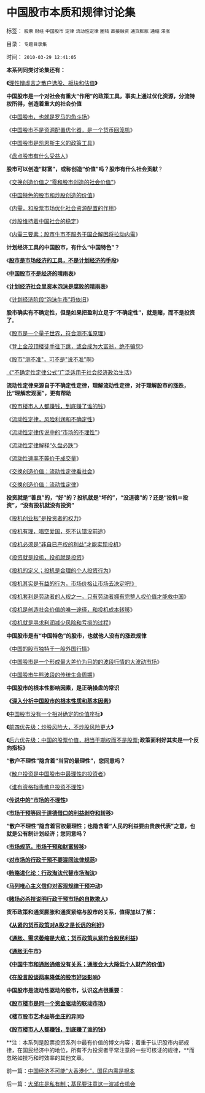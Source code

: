 # 中国股市本质和规律讨论集

标签： `股票` `财经` `中国股市` `定律` `流动性定律` `圈钱` `直接融资` `通货膨胀` `通缩` `滞涨` 

目录： `专题目录集`

时间： `2010-03-29 12:41:05`

**本系列同类讨论集还有：**

**《**[理性辩虚言之散户选股、板块和估值](../../../2010/4/5/理性辩虚言之散户选股、板块和估值.md)**》**





**中国股市是一个对社会有重大“作用”的政策工具，事实上通过优化资源，分流特权所得，创造着重大的社会价值**

《[中国股市，也就是罗马的角斗场](../../../2007/8/28/中国股市，也就是罗马的角斗场.md)》

《[中国股市不是资源配置优化器，是一个货币回笼机](../../../2007/8/30/中国股市不是资源配置优化器，是一个货币回笼机.md)》

《[中国股市是凯恩斯主义的政策工具](../../../2008/5/11/中国股市是凯恩斯主义的政策工具.md)》

《[盘点股市有什么受益人](../../../2007/8/28/盘点股市有什么受益人.md)》

**股市可以创造“财富”，或称创造“价值”吗？股市有什么社会贡献**？

《[交换创造价值之“零和股市创造的社会价值”](../../../2009/11/26/交换创造价值之“零和股市创造的社会价值”.md)》

《[中国特色的股市和炒股创造的价值](http://darthvad.blog.sohu.com/145954929.html)》

《[内需，和股票市场优化社会资源配置的作用](../../../2008/11/20/内需，和股票市场优化社会资源配置的作用.md)》

《[炒股维持着中国社会的稳定](../../../2009/11/6/炒股维持着中国社会的稳定.md)》

《[内需三要素：股市牛市不服务于国企解困将拉动内需](../../../2009/5/12/内需三要素：股市牛市不服务于国企解困将拉动内需.md)》

**计划经济工具的中国股市，有什么“中国特色”？**

《[**股市是市场经济的工具，不是计划经济的手段**](../../../2010/3/28/股市是市场经济的工具，不是计划经济的手段.md)》

《[**中国股市不是经济的晴雨表**](../../../2010/3/26/中国股市不是经济的晴雨表.md)》

《[**计划经济社会里资本泡沫是腐败的晴雨表**](../../../2010/3/26/计划经济社会里资本泡沫是腐败的晴雨表.md)》

《[计划经济阶段“泡沫牛市”将依旧](../../../2010/3/26/计划经济阶段“泡沫牛市”将依旧.md)》

**股市确实有不确定性，但是如果把盈利立足于“不确定性”，就是赌，而不是投资了**。

《[股市是一个量子世界，符合测不准原理](../../../2007/9/6/股市是一个量子世界，符合测不准原理.md)》

《[登上金茂顶楼徒手往下跳，或会成为大富翁，绝不骗您](../../../2007/9/6/登上金茂顶楼徒手往下跳，或会成为大富翁，绝不骗您.md)》

《[股市"测不准"，可不是"说不准"啊](../../../2008/7/9/股票买卖只需要做到大致正确.md)》

[《“不确定性定律公式”广泛适用于社会经济政治生活](../../../2009/4/4/“不确定性定律公式”广泛适用于社会经济政治生活.md)》

**流动性定律来源自于不确定性定律，理解流动性定律，对于理解股市的涨跌，比“理解宏观面”，更有帮助**

《[股市楼市人人都赚钱，到底赚了谁的钱](../../../2007/9/21/股市楼市人人都赚钱，到底赚了谁的钱.md)》

《[流动性定律，风险利润和不确定性](../../../2009/4/3/流动性定律，风险利润和不确定性.md)》

《[流动性定律传说中的“市场的不理性”](../../../2009/4/5/传说中的“市场的不理性”.md)》

《[流动性定律解释“久盘必跌”](../../../2009/12/16/流动性定律解释“久盘必跌”.md)》

《[流动性速率不等价于成交量](../../../2009/12/18/流动性速率不等价于成交量；下跌还有一天.md)》

《[交换创造价值：流动性定律看社会](http://darthvad.blog.sohu.com/140434406.html)》

《[交换创造价值：流动性定律](http://darthvad.blog.sohu.com/140434206.html)》

**投资就是“善良”的，“好”的？投机就是“坏的”，“没道德”的？还是“投机＝投资”，“没有投机就没有投资”**

《[投机创业板”是投资者的权力](../../../2009/12/2/“投机创业板”是投资者的权力.md)》

《[投机有理，唱空爱国，死不认错没前途](http://darthvad.blog.sohu.com/145480220.html)》

《[投机必须是“非自已产权的利益”才能实现投机](../../../2010/1/28/投机如何才能危害社会？.md)》

《[投资就是投机，投机就是投资](../../../2007/9/30/投资就是投机，投机就是投资.md)》

《[投机的定义；投机是合理的个人投资行为](../../../2009/1/21/死不认错就是爱国.md)》

《[投机其实是有益的行为，市场价格让市场去决定吧!》](../../../2008/1/29/投机其实是有益的行为，市场价格让市场去决定吧!.md)

《[投机套利是劳动者的人权之一，只有劳动者拥有完整人权价值才能救中国](../../../2010/1/25/只有劳动者拥有完整人权价值才能救中国.md)》

《[投机是创造社会价值的唯一途径，和投机成本转移](../../../2010/1/25/投机是创造社会价值的唯一途径.md)》

《[投机就是寻求利润减少风险和亏损的过程](../../../2009/11/10/中国为什么缺乏自已越亏损越投资的“爱国”企业家.md)》



**中国股市是有“中国特色”的股市，也就他人没有的涨跌规律**

《[中国的股市独特于一般外国行情](../../../2007/11/9/中国的股市独特于一般外国行情.md)》

《[中国股市是一个形成最大差价为目的的波段行情的大波动市场](../../../2007/9/1/中国股市是一个形成最大差价为目的的波段行情的市场.md)》

《[中国股市牛熊波段的传统生命周期](../../../2007/9/1/中国股市牛熊波段的传统生命周期.md)》

**中国股市的根本性影响因素，是正确操盘的常识**

**《**[**深入分析中国股市的根本性质和基本因素**](../../../2008/3/16/深入分析中国股市的根本性质和基本因素.md)**》**

**《**[中国股市没有一个相对确定的价值座标](http://darthvad.blog.sohu.com/146869627.html)**》**

**《**[前四优先级：炒股风险大，不炒股风险更大](../../../2010/3/25/炒股风险大，不炒股风险更大.md)**》**

**《**[后六优先级：中国的股票价值，相当于期权而不是股票](../../../2010/3/25/政策面利好其实是一个反向指标.md)**;政策面利好其实是一个反向指标》**

**“散户不理性”隐含着“当官的最理性”，您同意吗？**

《[散户投资是中国股市中最理性的投资者](../../../2007/8/26/散户投资是中国股市中最理性的投资者.md)》

《[谁有资格指责散户投资不理性](../../../2007/8/26/谁有资格指责散户投资不理性、.md)》

《[**传说中的“市场的不理性**](../../../2009/4/5/传说中的“市场的不理性”.md)》

《[**市场干预等同于道德借口的利益剥夺和转移**](../../../2009/4/6/“市场不理性”道德借口操纵利益剥夺和财富转移.md)》

**“散户不理性”隐含着官权最理性；也隐含着“人民的利益要由贵族代表”之意，也就是公有制计划经济；您同意吗？**

《[**市场规范，市场干预和财富转移**](../../../2009/4/7/市场规范，市场干预和财富转移.md)》

《[**对市场的行政干预不要混同法律规范**](../../../2009/4/8/市场法律规范被混同行政干预.md)》

《[**贿赂进化论：行政淘汰代替市场淘汰**](http://blog.sina.com.cn/s/blog_5563a64d0100ci43.html)》

《[**马列唯心主义信仰对客观规律干预冲动**](../../../2009/5/1/人定胜天？马列唯心信仰对客观规律干预冲动.md)》

《[**赌场必杀技说明行政干预市场的自欺欺人**](../../../2009/5/1/赌场必杀技，市场计划经济行政干预之自欺欺人.md)》

**货币政策和通货膨胀和通货紧缩与股市的关系，值得加以了解：**

**《[从紧的货币政策对A股才是长远的利好](../../../2007/12/9/从紧的货币政策对A股才是长远的利好.md)》**

**《[通胀、需求萎缩是大敌；货币政策从紧符合股民利益](../../../2008/3/19/通胀、需求萎缩是大敌；货币政策从紧符合股民利益.md)》**

**《[通胀无牛市](../../../2008/8/20/“通胀无牛市”中的反转.md)》**

**《[中国牛市和通胀通缩没有关系；通胀会大大降低个人财产的价值](../../../2010/3/27/中牛市和通胀通缩没关系；通胀会降低私人财产价值.md)》**

**《[在股言股谈两率降低的股市好淡影响](../../../2008/9/16/人民币升值不以中国意志为转移.md)》**



**中国股市是流动性驱动的股市，认识这点很重要：**

**《[股市楼市是同一个资金驱动的联动市场](../../../2008/4/30/股市楼市是同一个资金驱动的联动市场.md)》**

**《[楼市股市艺术品等坐庄的异同](../../../2008/8/6/楼市股市艺术品等坐庄的异同.md)》**

**《[股市楼市人人都赚钱，到底赚了谁的钱](../../../2007/9/21/股市楼市人人都赚钱，到底赚了谁的钱.md)》**





**注：本系列是股票投资系列中最有价值的博文内容；着重于认识股市内部规律，在国民经济中的地位，所有不为投资者平常注意的一些可核证的规律，**而忽略如技巧和时效率的其他文章。



前一篇：[中国经济不可能“大香港化”，国民内需是根本](../../../2010/3/29/中国经济不可能“大香港化”，国民内需是根本.md)

后一篇：[大邱庄是私有制；基民要注意这一波减仓机会](../../../2010/3/29/大邱庄是私有制；基民要注意这一波减仓机会.md)
